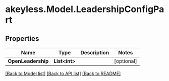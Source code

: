 # akeyless.Model.LeadershipConfigPart

## Properties

Name | Type | Description | Notes
------------ | ------------- | ------------- | -------------
**OpenLeadership** | **List&lt;int&gt;** |  | [optional] 

[[Back to Model list]](../README.md#documentation-for-models) [[Back to API list]](../README.md#documentation-for-api-endpoints) [[Back to README]](../README.md)

